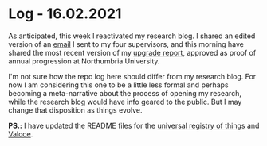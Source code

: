 # Log - 16.02.2021

As anticipated, this week I reactivated my research blog. I shared an edited version of an [email](https://is.efeefe.me/opendott/prototyping) I sent to my four supervisors, and this morning have shared the most recent version of my [upgrade report](https://is.efeefe.me/opendott/upgrade), approved as proof of annual progression at Northumbria University.

I'm not sure how the repo log here should differ from my research blog. For now I am considering this one to be a little less formal and perhaps becoming a meta-narrative about the process of opening my research, while the research blog would have info geared to the public. But I may change that disposition as things evolve.

**PS.:** I have updated the README files for the [universal registry of things](../prototyping/universal-registry) and [Valooe](../prototyping/valooe).
